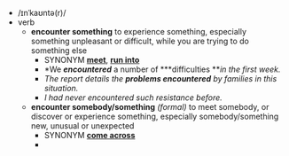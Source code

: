 - /ɪnˈkaʊntə(r)/
- verb
	- **encounter something** to experience something, especially something unpleasant or difficult, while you are trying to do something else
		- SYNONYM [**meet**](https://www.oxfordlearnersdictionaries.com/definition/english/meet_1#meet_sng_7), [**run into**](https://www.oxfordlearnersdictionaries.com/definition/english/run-into)
		- *We ***encountered*** a number of ***difficulties ***in the first week.*
		- *The report details the ***problems encountered*** by families in this situation.*
		- *I had never encountered such resistance before.*
	- **encounter somebody/something** *(formal)* to meet somebody, or discover or experience something, especially somebody/something new, unusual or unexpected
		- SYNONYM [**come across**](https://www.oxfordlearnersdictionaries.com/definition/english/come-across)
		-